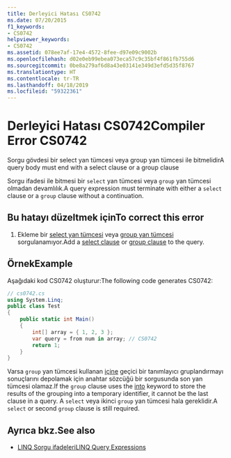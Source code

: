 ```yaml
---
title: Derleyici Hatası CS0742
ms.date: 07/20/2015
f1_keywords:
- CS0742
helpviewer_keywords:
- CS0742
ms.assetid: 078ee7af-17e4-4572-8fee-d97e09c9002b
ms.openlocfilehash: d02e0eb99ebea073eca57c9c35bf4f861fb755d6
ms.sourcegitcommit: 0be8a279af6d8a43e03141e349d3efd5d35f8767
ms.translationtype: HT
ms.contentlocale: tr-TR
ms.lasthandoff: 04/18/2019
ms.locfileid: "59322361"
---
```

# <a name="compiler-error-cs0742"></a><span data-ttu-id="9123f-102">Derleyici Hatası CS0742</span><span class="sxs-lookup"><span data-stu-id="9123f-102">Compiler Error CS0742</span></span>
<span data-ttu-id="9123f-103">Sorgu gövdesi bir select yan tümcesi veya group yan tümcesi ile bitmelidir</span><span class="sxs-lookup"><span data-stu-id="9123f-103">A query body must end with a select clause or a group clause</span></span>  
  
 <span data-ttu-id="9123f-104">Sorgu ifadesi ile bitmesi bir `select` yan tümcesi veya `group` yan tümcesi olmadan devamlılık.</span><span class="sxs-lookup"><span data-stu-id="9123f-104">A query expression must terminate with either a `select` clause or a `group` clause without a continuation.</span></span>  
  
## <a name="to-correct-this-error"></a><span data-ttu-id="9123f-105">Bu hatayı düzeltmek için</span><span class="sxs-lookup"><span data-stu-id="9123f-105">To correct this error</span></span>  
  
1. <span data-ttu-id="9123f-106">Ekleme bir [select yan tümcesi](../../csharp/language-reference/keywords/select-clause.md) veya [group yan tümcesi](../../csharp/language-reference/keywords/group-clause.md) sorgulanamıyor.</span><span class="sxs-lookup"><span data-stu-id="9123f-106">Add a [select clause](../../csharp/language-reference/keywords/select-clause.md) or [group clause](../../csharp/language-reference/keywords/group-clause.md) to the query.</span></span>  
  
## <a name="example"></a><span data-ttu-id="9123f-107">Örnek</span><span class="sxs-lookup"><span data-stu-id="9123f-107">Example</span></span>  
 <span data-ttu-id="9123f-108">Aşağıdaki kod CS0742 oluşturur:</span><span class="sxs-lookup"><span data-stu-id="9123f-108">The following code generates CS0742:</span></span>  
  
```csharp  
// cs0742.cs  
using System.Linq;  
public class Test  
{  
    public static int Main()  
    {  
        int[] array = { 1, 2, 3 };  
        var query = from num in array; // CS0742  
        return 1;  
    }  
}  
```  
  
 <span data-ttu-id="9123f-109">Varsa `group` yan tümcesi kullanan [içine](../../csharp/language-reference/keywords/into.md) geçici bir tanımlayıcı gruplandırmayı sonuçlarını depolamak için anahtar sözcüğü bir sorgusunda son yan tümcesi olamaz.</span><span class="sxs-lookup"><span data-stu-id="9123f-109">If the `group` clause uses the [into](../../csharp/language-reference/keywords/into.md) keyword to store the results of the grouping into a temporary identifier, it cannot be the last clause in a query.</span></span> <span data-ttu-id="9123f-110">A `select` veya ikinci `group` yan tümcesi hala gereklidir.</span><span class="sxs-lookup"><span data-stu-id="9123f-110">A `select` or second `group` clause is still required.</span></span>  
  
## <a name="see-also"></a><span data-ttu-id="9123f-111">Ayrıca bkz.</span><span class="sxs-lookup"><span data-stu-id="9123f-111">See also</span></span>

- [<span data-ttu-id="9123f-112">LINQ Sorgu ifadeleri</span><span class="sxs-lookup"><span data-stu-id="9123f-112">LINQ Query Expressions</span></span>](../../csharp/programming-guide/linq-query-expressions/index.md)
